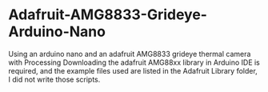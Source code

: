 # Adafruit-AMG8833-Grideye-Arduino-Nano
Using an arduino nano and an adafruit AMG8833 grideye thermal camera with Processing
Downloading the adafruit AMG88xx library in Arduino IDE is required, and the example files used are listed in the Adafruit Library folder, I did not write those scripts. 
